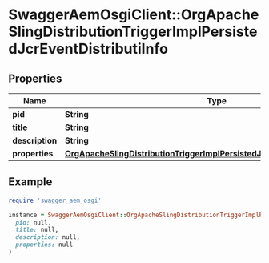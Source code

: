 # SwaggerAemOsgiClient::OrgApacheSlingDistributionTriggerImplPersistedJcrEventDistributiInfo

## Properties

| Name | Type | Description | Notes |
| ---- | ---- | ----------- | ----- |
| **pid** | **String** |  | [optional] |
| **title** | **String** |  | [optional] |
| **description** | **String** |  | [optional] |
| **properties** | [**OrgApacheSlingDistributionTriggerImplPersistedJcrEventDistributiProperties**](OrgApacheSlingDistributionTriggerImplPersistedJcrEventDistributiProperties.md) |  | [optional] |

## Example

```ruby
require 'swagger_aem_osgi'

instance = SwaggerAemOsgiClient::OrgApacheSlingDistributionTriggerImplPersistedJcrEventDistributiInfo.new(
  pid: null,
  title: null,
  description: null,
  properties: null
)
```

